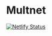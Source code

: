# Multnet
[![Netlify Status](https://api.netlify.com/api/v1/badges/f9d0d889-1f93-4c09-8246-9d76e9681e64/deploy-status)](https://app.netlify.com/sites/multnet/deploys)
